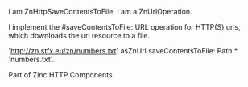 I am ZnHttpSaveContentsToFile.
I am a ZnUrlOperation.

I implement the #saveContentsToFile: URL operation for HTTP(S) urls, which downloads the url resource to a file.

  'http://zn.stfx.eu/zn/numbers.txt' asZnUrl saveContentsToFile: Path * 'numbers.txt'.

Part of Zinc HTTP Components.